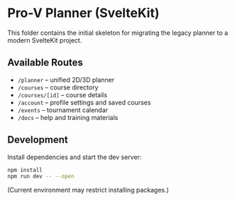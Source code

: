 # Pro-V Planner (SvelteKit)

This folder contains the initial skeleton for migrating the legacy planner
to a modern SvelteKit project.

## Available Routes

- `/planner` – unified 2D/3D planner
- `/courses` – course directory
- `/courses/[id]` – course details
- `/account` – profile settings and saved courses
- `/events` – tournament calendar
- `/docs` – help and training materials

## Development

Install dependencies and start the dev server:

```bash
npm install
npm run dev -- --open
```

(Current environment may restrict installing packages.)
